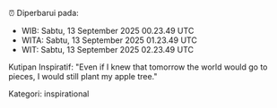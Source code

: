 ⏰ Diperbarui pada:
- WIB: Sabtu, 13 September 2025 00.23.49 UTC
- WITA: Sabtu, 13 September 2025 01.23.49 UTC
- WIT: Sabtu, 13 September 2025 02.23.49 UTC

Kutipan Inspiratif:
"Even if I knew that tomorrow the world would go to pieces, I would still plant my apple tree."


Kategori: inspirational

